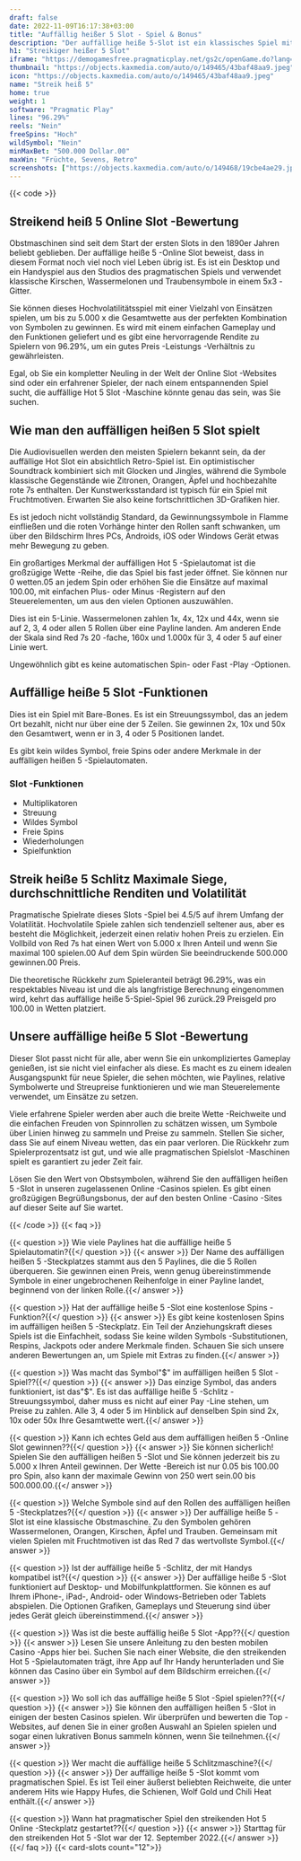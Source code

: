 ```yaml
---
draft: false
date: 2022-11-09T16:17:38+03:00
title: "Auffällig heißer 5 Slot - Spiel & Bonus"
description: "Der auffällige heiße 5-Slot ist ein klassisches Spiel mit Fruchtmotiven. Sehen Sie, wie es in unserer vollständigen Rezension funktioniert, wo wir auch sehen, wo wir es mit dem besten Casino -Bonus spielen können."
h1: "Streikiger heißer 5 Slot"
iframe: "https://demogamesfree.pragmaticplay.net/gs2c/openGame.do?lang=en&cur=USD&gameSymbol=vs5strh"
thumbnail: "https://objects.kaxmedia.com/auto/o/149465/43baf48aa9.jpeg"
icon: "https://objects.kaxmedia.com/auto/o/149465/43baf48aa9.jpeg"
name: "Streik heiß 5"
home: true
weight: 1
software: "Pragmatic Play"
lines: "96.29%"
reels: "Nein"
freeSpins: "Hoch"
wildSymbol: "Nein"
minMaxBet: "500.000 Dollar.00"
maxWin: "Früchte, Sevens, Retro"
screenshots: ["https://objects.kaxmedia.com/auto/o/149468/19cbe4ae29.jpeg"]
---
```


{{< code >}}<h2>Streikend heiß 5 Online Slot -Bewertung</h2><p>Obstmaschinen sind seit dem Start der ersten Slots in den 1890er Jahren beliebt geblieben. Der auffällige heiße 5 -Online Slot beweist, dass in diesem Format noch viel noch viel Leben übrig ist. Es ist ein Desktop und ein Handyspiel aus den Studios des pragmatischen Spiels und verwendet klassische Kirschen, Wassermelonen und Traubensymbole in einem 5x3 -Gitter.</p><p>Sie können dieses Hochvolatilitätsspiel mit einer Vielzahl von Einsätzen spielen, um bis zu 5.000 x die Gesamtwette aus der perfekten Kombination von Symbolen zu gewinnen. Es wird mit einem einfachen Gameplay und den Funktionen geliefert und es gibt eine hervorragende Rendite zu Spielern von 96.29%, um ein gutes Preis -Leistungs -Verhältnis zu gewährleisten.</p><p>Egal, ob Sie ein kompletter Neuling in der Welt der Online Slot -Websites sind oder ein erfahrener Spieler, der nach einem entspannenden Spiel sucht, die auffällige Hot 5 Slot -Maschine könnte genau das sein, was Sie suchen.</p><h2>Wie man den auffälligen heißen 5 Slot spielt</h2><p>Die Audiovisuellen werden den meisten Spielern bekannt sein, da der auffällige Hot Slot ein absichtlich Retro-Spiel ist. Ein optimistischer Soundtrack kombiniert sich mit Glocken und Jingles, während die Symbole klassische Gegenstände wie Zitronen, Orangen, Äpfel und hochbezahlte rote 7s enthalten. Der Kunstwerksstandard ist typisch für ein Spiel mit Fruchtmotiven. Erwarten Sie also keine fortschrittlichen 3D-Grafiken hier.</p><p>Es ist jedoch nicht vollständig Standard, da Gewinnungssymbole in Flamme einfließen und die roten Vorhänge hinter den Rollen sanft schwanken, um über den Bildschirm Ihres PCs, Androids, iOS oder Windows Gerät etwas mehr Bewegung zu geben.</p><p>Ein großartiges Merkmal der auffälligen Hot 5 -Spielautomat ist die großzügige Wette -Reihe, die das Spiel bis fast jeder öffnet. Sie können nur 0 wetten.05 an jedem Spin oder erhöhen Sie die Einsätze auf maximal 100.00, mit einfachen Plus- oder Minus -Registern auf den Steuerelementen, um aus den vielen Optionen auszuwählen.</p><p>Dies ist ein 5-Linie. Wassermelonen zahlen 1x, 4x, 12x und 44x, wenn sie auf 2, 3, 4 oder allen 5 Rollen über eine Payline landen. Am anderen Ende der Skala sind Red 7s 20 -fache, 160x und 1.000x für 3, 4 oder 5 auf einer Linie wert.</p><p>Ungewöhnlich gibt es keine automatischen Spin- oder Fast -Play -Optionen.</p><h2>Auffällige heiße 5 Slot -Funktionen</h2><p>Dies ist ein Spiel mit Bare-Bones. Es ist ein Streuungssymbol, das an jedem Ort bezahlt, nicht nur über eine der 5 Zeilen. Sie gewinnen 2x, 10x und 50x den Gesamtwert, wenn er in 3, 4 oder 5 Positionen landet.</p><p>Es gibt kein wildes Symbol, freie Spins oder andere Merkmale in der auffälligen heißen 5 -Spielautomaten.</p><h3>
Slot -Funktionen</h3><ul>
<li></span>
Multiplikatoren</li>
<li></span>
Streuung</li>
<li></span>
Wildes Symbol</li>
<li></span>
Freie Spins</li>
<li></span>
Wiederholungen</li>
<li></span>
Spielfunktion</li></ul><h2>Streik heiße 5 Schlitz Maximale Siege, durchschnittliche Renditen und Volatilität</h2><p>Pragmatische Spielrate dieses Slots -Spiel bei 4.5/5 auf ihrem Umfang der Volatilität. Hochvolatile Spiele zahlen sich tendenziell seltener aus, aber es besteht die Möglichkeit, jederzeit einen relativ hohen Preis zu erzielen. Ein Vollbild von Red 7s hat einen Wert von 5.000 x Ihren Anteil und wenn Sie maximal 100 spielen.00 Auf dem Spin würden Sie beeindruckende 500.000 gewinnen.00 Preis.</p><p>Die theoretische Rückkehr zum Spieleranteil beträgt 96.29%, was ein respektables Niveau ist und die als langfristige Berechnung eingenommen wird, kehrt das auffällige heiße 5-Spiel-Spiel 96 zurück.29 Preisgeld pro 100.00 in Wetten platziert.</p><h2>Unsere auffällige heiße 5 Slot -Bewertung</h2><p>Dieser Slot passt nicht für alle, aber wenn Sie ein unkompliziertes Gameplay genießen, ist sie nicht viel einfacher als diese. Es macht es zu einem idealen Ausgangspunkt für neue Spieler, die sehen möchten, wie Paylines, relative Symbolwerte und Streupreise funktionieren und wie man Steuerelemente verwendet, um Einsätze zu setzen.</p><p>Viele erfahrene Spieler werden aber auch die breite Wette -Reichweite und die einfachen Freuden von Spinnrollen zu schätzen wissen, um Symbole über Linien hinweg zu sammeln und Preise zu sammeln. Stellen Sie sicher, dass Sie auf einem Niveau wetten, das ein paar verloren. Die Rückkehr zum Spielerprozentsatz ist gut, und wie alle pragmatischen Spielslot -Maschinen spielt es garantiert zu jeder Zeit fair.</p><p>Lösen Sie den Wert von Obstsymbolen, während Sie den auffälligen heißen 5 -Slot in unseren zugelassenen Online -Casinos spielen. Es gibt einen großzügigen Begrüßungsbonus, der auf den besten Online -Casino -Sites auf dieser Seite auf Sie wartet.</p>
{{< /code >}}
{{< faq >}}

{{< question >}} Wie viele Paylines hat die auffällige heiße 5 Spielautomatin?{{</ question >}}
{{< answer >}} Der Name des auffälligen heißen 5 -Steckplatzes stammt aus den 5 Paylines, die die 5 Rollen überqueren. Sie gewinnen einen Preis, wenn genug übereinstimmende Symbole in einer ungebrochenen Reihenfolge in einer Payline landet, beginnend von der linken Rolle.{{</ answer >}}

{{< question >}} Hat der auffällige heiße 5 -Slot eine kostenlose Spins -Funktion?{{</ question >}}
{{< answer >}} Es gibt keine kostenlosen Spins im auffälligen heißen 5 -Steckplatz. Ein Teil der Anziehungskraft dieses Spiels ist die Einfachheit, sodass Sie keine wilden Symbols -Substitutionen, Respins, Jackpots oder andere Merkmale finden. Schauen Sie sich unsere anderen Bewertungen an, um Spiele mit Extras zu finden.{{</ answer >}}

{{< question >}} Was macht das Symbol"$" im auffälligen heißen 5 Slot -Spiel??{{</ question >}}
{{< answer >}} Das einzige Symbol, das anders funktioniert, ist das"$". Es ist das auffällige heiße 5 -Schlitz -Streuungssymbol, daher muss es nicht auf einer Pay -Line stehen, um Preise zu zahlen. Alle 3, 4 oder 5 im Hinblick auf denselben Spin sind 2x, 10x oder 50x Ihre Gesamtwette wert.{{</ answer >}}

{{< question >}} Kann ich echtes Geld aus dem auffälligen heißen 5 -Online Slot gewinnen??{{</ question >}}
{{< answer >}} Sie können sicherlich! Spielen Sie den auffälligen heißen 5 -Slot und Sie können jederzeit bis zu 5.000 x Ihren Anteil gewinnen. Der Wette -Bereich ist nur 0.05 bis 100.00 pro Spin, also kann der maximale Gewinn von 250 wert sein.00 bis 500.000.00.{{</ answer >}}

{{< question >}} Welche Symbole sind auf den Rollen des auffälligen heißen 5 -Steckplatzes?{{</ question >}}
{{< answer >}} Der auffällige heiße 5 -Slot ist eine klassische Obstmaschine. Zu den Symbolen gehören Wassermelonen, Orangen, Kirschen, Äpfel und Trauben. Gemeinsam mit vielen Spielen mit Fruchtmotiven ist das Red 7 das wertvollste Symbol.{{</ answer >}}

{{< question >}} Ist der auffällige heiße 5 -Schlitz, der mit Handys kompatibel ist?{{</ question >}}
{{< answer >}} Der auffällige heiße 5 -Slot funktioniert auf Desktop- und Mobilfunkplattformen. Sie können es auf Ihrem iPhone-, iPad-, Android- oder Windows-Betrieben oder Tablets abspielen. Die Optionen Grafiken, Gameplays und Steuerung sind über jedes Gerät gleich übereinstimmend.{{</ answer >}}

{{< question >}} Was ist die beste auffällig heiße 5 Slot -App??{{</ question >}}
{{< answer >}} Lesen Sie unsere Anleitung zu den besten mobilen Casino -Apps hier bei. Suchen Sie nach einer Website, die den streikenden Hot 5 -Spielautomaten trägt, ihre App auf Ihr Handy herunterladen und Sie können das Casino über ein Symbol auf dem Bildschirm erreichen.{{</ answer >}}

{{< question >}} Wo soll ich das auffällige heiße 5 Slot -Spiel spielen??{{</ question >}}
{{< answer >}} Sie können den auffälligen heißen 5 -Slot in einigen der besten Casinos spielen. Wir überprüfen und bewerten die Top -Websites, auf denen Sie in einer großen Auswahl an Spielen spielen und sogar einen lukrativen Bonus sammeln können, wenn Sie teilnehmen.{{</ answer >}}

{{< question >}} Wer macht die auffällige heiße 5 Schlitzmaschine?{{</ question >}}
{{< answer >}} Der auffällige heiße 5 -Slot kommt vom pragmatischen Spiel. Es ist Teil einer äußerst beliebten Reichweite, die unter anderem Hits wie Happy Hufes, die Schienen, Wolf Gold und Chili Heat enthält.{{</ answer >}}

{{< question >}} Wann hat pragmatischer Spiel den streikenden Hot 5 Online -Steckplatz gestartet??{{</ question >}}
{{< answer >}} Starttag für den streikenden Hot 5 -Slot war der 12. September 2022.{{</ answer >}}
{{</ faq >}}
{{< card-slots count="12">}}
